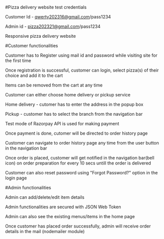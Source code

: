 #Pizza delivery website test credentials

Customer Id - qwerty202316@gmail.com/pass1234

Admin id - pizza202321@gmail.com/pass1234

Responsive pizza delivery website

#Customer functionalities

Customer has to Register using mail id and password while visiting site for the first time

Once registration is successful, customer can login, select pizza(s) of their choice and add it to the cart

Items can be removed from the cart at any time

Customer can either choose home delivery or pickup service

Home delivery - cutomer has to enter the address in the popup box

Pickup - customer has to select the branch from the navigation bar

Test mode of Razorpay API is used for making payment

Once payment is done, cutomer will be directed to order history page

Customer can navigate to order history page any time from the user button in the navigation bar

Once order is placed, customer will get notified in the navigation bar(bell icon) on order preparation for every 10 secs untill the order is delivered

Customer can also reset password using "Forgot Password?" option in the login page


#Admin functionalities

Admin can add/delete/edit item details

Admin functionalities are secured with JSON Web Token

Admin can also see the existing menus/items in the home page

Once customer has placed order successfully, admin will receive order details in the mail (nodemailer module)

